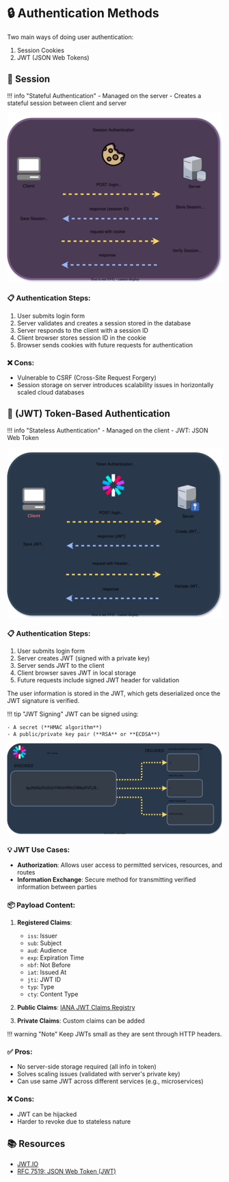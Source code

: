 # :lock: Authentication Methods

Two main ways of doing user authentication:

1. Session Cookies
2. JWT (JSON Web Tokens)

## :cookie: Session

!!! info "Stateful Authentication"
    - Managed on the server
    - Creates a stateful session between client and server

![session diagram](img/session.drawio.svg)

### :clipboard: Authentication Steps:

1. User submits login form
2. Server validates and creates a session stored in the database
3. Server responds to the client with a session ID
4. Client browser stores session ID in the cookie
5. Browser sends cookies with future requests for authentication

### :x: Cons:

- Vulnerable to CSRF (Cross-Site Request Forgery)
- Session storage on server introduces scalability issues in horizontally scaled cloud databases

## :key: (JWT) Token-Based Authentication

!!! info "Stateless Authentication"
    - Managed on the client
    - JWT: JSON Web Token

![token diagram](img/token.drawio.svg)

### :clipboard: Authentication Steps:

1. User submits login form
2. Server creates JWT (signed with a private key)
3. Server sends JWT to the client
4. Client browser saves JWT in local storage
5. Future requests include signed JWT header for validation

The user information is stored in the JWT, which gets deserialized once the JWT signature is verified.

!!! tip "JWT Signing"
    JWT can be signed using:
    
    - A secret (**HMAC algorithm**)
    - A public/private key pair (**RSA** or **ECDSA**)

![jwt diagram](img/jwt.drawio.svg)

### :bulb: JWT Use Cases:

- **Authorization**: Allows user access to permitted services, resources, and routes
- **Information Exchange**: Secure method for transmitting verified information between parties

### :package: Payload Content:

1. **Registered Claims**:
    - `iss`: Issuer
    - `sub`: Subject
    - `aud`: Audience
    - `exp`: Expiration Time
    - `nbf`: Not Before
    - `iat`: Issued At
    - `jti`: JWT ID
    - `typ`: Type
    - `cty`: Content Type

2. **Public Claims**: [IANA JWT Claims Registry](https://www.iana.org/assignments/jwt/jwt.xhtml)
3. **Private Claims**: Custom claims can be added

!!! warning "Note"
    Keep JWTs small as they are sent through HTTP headers.

### :white_check_mark: Pros:

- No server-side storage required (all info in token)
- Solves scaling issues (validated with server's private key)
- Can use same JWT across different services (e.g., microservices)

### :x: Cons:

- JWT can be hijacked
- Harder to revoke due to stateless nature

## :books: Resources

- [JWT.IO](https://jwt.io/)
- [RFC 7519: JSON Web Token (JWT)](https://datatracker.ietf.org/doc/html/rfc7519#section-4.1)